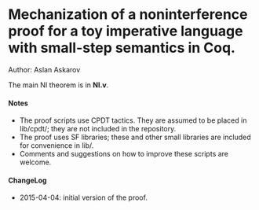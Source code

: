 # Mechanization of a noninterference proof for a toy imperative language with small-step semantics in Coq.

Author: Aslan Askarov

The main NI theorem is in **NI.v**.

#### Notes
* The proof scripts use CPDT tactics. They are assumed to be placed in lib/cpdt/; they are not included in the repository.
* The proof uses SF libraries; these and other small libraries are included for convenience in lib/.
* Comments and suggestions on how to improve these scripts are welcome.

#### ChangeLog
* 2015-04-04: initial version of the proof.
